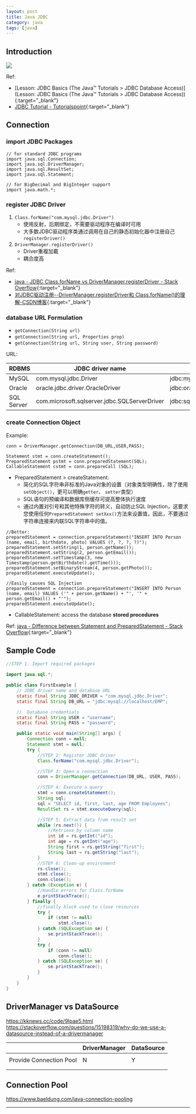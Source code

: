 ```yaml
---
layout: post
title: Java JDBC
category: java
tags: [java]
---
```


## Introduction

![](http://www.hauchenglee.com/assets/images/java/jdbc-introduction.png)

Ref:
- [Lesson: JDBC Basics (The Java™ Tutorials > JDBC Database Access)](Lesson: JDBC Basics (The Java™ Tutorials > JDBC Database Access)){:target="_blank"}
- [JDBC Tutorial - Tutorialspoint](https://www.tutorialspoint.com/jdbc/index.htm){:target="_blank"}

## Connection

### import JDBC Packages

```
// for standard JDBC programs
import java.sql.Connection;
import java.sql.DriverManager;
import java.sql.ResultSet;
import java.sql.Statement;  

// for BigDecimal and BigInteger support
import java.math.*; 
```

### register JDBC Driver

1. `Class.forName("com.mysql.jdbc.Driver")`
   - 使用反射，后期绑定，不需要驱动程序在编译时可用
   - 大多数JDBC驱动程序类通过调用在自己的静态初始化器中注册自己`registerDriver()`
2. `DriverManager.registerDriver()`
   - Driver重複加載
   - 耦合度高

Ref:
- [java - JDBC Class.forName vs DriverManager.registerDriver - Stack Overflow](https://stackoverflow.com/questions/5484227/jdbc-class-forname-vs-drivermanager-registerdriver){:target="_blank"}
- [对JDBC驱动注册--DriverManager.registerDriver和 Class.forName()的理解-CSDN博客](https://blog.csdn.net/u013679744/article/details/56298283){:target="_blank"}

### database URL Formulation

- `getConnection(String url)`
- `getConnection(String url, Properties prop)`
- `getConnection(String url, String user, String password)`

URL:

<table>
    <thead>
        <tr>
            <th>RDBMS</th>
            <th>JDBC driver name</th>
            <th>URL format</th>
        </tr>
    </thead>
    <tbody>
        <tr>
            <td>MySQL</td>
            <td>com.mysql.jdbc.Driver</td>
            <td>jdbc:mysql://hostname/databaseName</td>
        </tr>
        <tr>
            <td>Oracle</td>
            <td>oracle.jdbc.driver.OracleDriver</td>
            <td>jdbc:oracle:thin:@hostname:port:databaseName</td>
        </tr>
        <tr>
            <td>SQL Server</td>
            <td>com.microsoft.sqlserver.jdbc.SQLServerDriver</td>
            <td>jdbc:sqlserver://localhost:1433;databaseName=</td>
        </tr>
    </tbody>
</table>

### create Connection Object

Example:

```
conn = DriverManager.getConnection(DB_URL,USER,PASS);

Statement stmt = conn.createStatement();
PreparedStatement pstmt = conn.preparedStatement(SQL);
CallableStatement cstmt = conn.prepareCall (SQL);
```

- PreparedStatement > createStatement:
   - 简化的SQL字符串非标准的Java对象的设置（对象类型明确性，除了使用`setObject()`，更可以明确`getter`、 `setter`类型）
   - SQL语句的预编译和数据库侧缓存可提高整体执行速度
   - 通过内置对引号和其他特殊字符的转义，自动防止SQL Injection，这要求您使用任何`PreparedStatement setXxx()`方法来设置值，因此，不要通过字符串连接来内联SQL字符串中的值。

```
//Better:
preparedStatement = connection.prepareStatement("INSERT INTO Person (name, email, birthdate, photo) VALUES (?, ?, ?, ?)");
preparedStatement.setString(1, person.getName());
preparedStatement.setString(2, person.getEmail());
preparedStatement.setTimestamp(3, new Timestamp(person.getBirthdate().getTime()));
preparedStatement.setBinaryStream(4, person.getPhoto());
preparedStatement.executeUpdate();

//Easily causes SQL Injection
preparedStatement = connection.prepareStatement("INSERT INTO Person (name, email) VALUES ('" + person.getName() + "', '" + person.getEmail() + "'");
preparedStatement.executeUpdate();
```
   
- CallableStatement: access the database **stored procedures**

Ref: [java - Difference between Statement and PreparedStatement - Stack Overflow](https://stackoverflow.com/questions/3271249/difference-between-statement-and-preparedstatement){:target="_blank"}

## Sample Code

```java
//STEP 1. Import required packages

import java.sql.*;

public class FirstExample {
    // JDBC driver name and database URL
    static final String JDBC_DRIVER = "com.mysql.jdbc.Driver";
    static final String DB_URL = "jdbc:mysql://localhost/EMP";

    //  Database credentials
    static final String USER = "username";
    static final String PASS = "password";

    public static void main(String[] args) {
        Connection conn = null;
        Statement stmt = null;
        try {
            //STEP 2: Register JDBC driver
            Class.forName("com.mysql.jdbc.Driver");

            //STEP 3: Open a connection
            conn = DriverManager.getConnection(DB_URL, USER, PASS);

            //STEP 4: Execute a query
            stmt = conn.createStatement();
            String sql;
            sql = "SELECT id, first, last, age FROM Employees";
            ResultSet rs = stmt.executeQuery(sql);

            //STEP 5: Extract data from result set
            while (rs.next()) {
                //Retrieve by column name
                int id = rs.getInt("id");
                int age = rs.getInt("age");
                String first = rs.getString("first");
                String last = rs.getString("last");
            }
            //STEP 6: Clean-up environment
            rs.close();
            stmt.close();
            conn.close();
        } catch (Exception e) {
            //Handle errors for Class.forName
            e.printStackTrace();
        } finally {
            //finally block used to close resources
            try {
                if (stmt != null)
                    stmt.close();
            } catch (SQLException se) {
                se.printStackTrace();
            }
            try {
                if (conn != null)
                    conn.close();
            } catch (SQLException se) {
                se.printStackTrace();
            }
        }
    }
}
```

## DriverManager vs DataSource

https://kknews.cc/code/9lpae5.html
https://stackoverflow.com/questions/15198319/why-do-we-use-a-datasource-instead-of-a-drivermanager

<table>
    <thead>
        <tr>
            <th></th>
            <th>DriverManager</th>
            <th>DataSource</th>
        </tr>
    </thead>
    <tbody>
        <tr>
            <td></td>
            <td></td>
            <td></td>
        </tr>
        <tr>
            <td>Provide Connection Pool</td>
            <td>N</td>
            <td>Y</td>
        </tr>
        <tr>
            <td></td>
            <td></td>
            <td></td>
        </tr>
        <tr>
            <td></td>
            <td></td>
            <td></td>
        </tr>
    </tbody>
</table>

## Connection Pool

https://www.baeldung.com/java-connection-pooling


---
